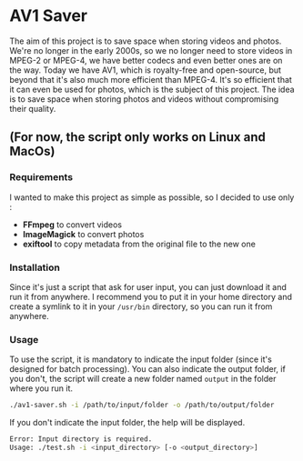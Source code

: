 # AV1 Saver

The aim of this project is to save space when storing videos and photos.
We're no longer in the early 2000s, so we no longer need to store videos in MPEG-2 or MPEG-4, we have better codecs and even better ones are on the way. Today we have AV1, which is royalty-free and open-source, but beyond that it's also much more efficient than MPEG-4. It's so efficient that it can even be used for photos, which is the subject of this project. The idea is to save space when storing photos and videos without compromising their quality.

## (For now, the script only works on Linux and MacOs)

### Requirements
I wanted to make this project as simple as possible, so I decided to use only :
- **FFmpeg** to convert videos
- **ImageMagick** to convert photos
- **exiftool** to copy metadata from the original file to the new one

### Installation
Since it's just a script that ask for user input, you can just download it and run it from anywhere.
I recommend you to put it in your home directory and create a symlink to it in your `/usr/bin` directory, so you can run it from anywhere.

### Usage
To use the script, it is mandatory to indicate the input folder (since it's designed for batch processing). You can also indicate the output folder, if you don't, the script will create a new folder named `output` in the folder where you run it.

```bash
./av1-saver.sh -i /path/to/input/folder -o /path/to/output/folder
```

If you don't indicate the input folder, the help will be displayed.

```bash
Error: Input directory is required.
Usage: ./test.sh -i <input_directory> [-o <output_directory>]
```
